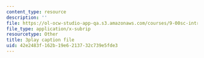 ```yaml
---
content_type: resource
description: ''
file: https://ol-ocw-studio-app-qa.s3.amazonaws.com/courses/9-00sc-introduction-to-psychology-fall-2011/42e2483f162b19e6213732c739e5fde3_qZdm4mpQA_8.srt
file_type: application/x-subrip
resourcetype: Other
title: 3play caption file
uid: 42e2483f-162b-19e6-2137-32c739e5fde3
---
```

